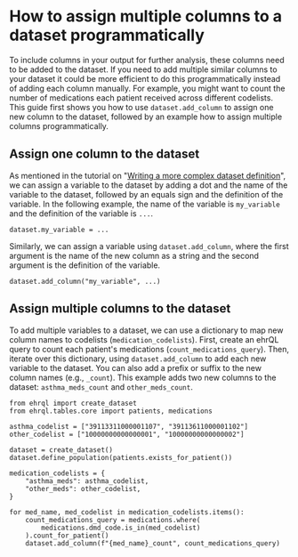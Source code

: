 # How to assign multiple columns to a dataset programmatically

To include columns in your output for further analysis, these columns need to be added to the dataset.
If you need to add multiple similar columns to your dataset it could be more efficient to do this programmatically instead of adding each column manually.
For example, you might want to count the number of medications each patient received across different codelists.
This guide first shows you how to use `dataset.add_column` to assign one new column to the dataset, followed by an example how to assign multiple columns programmatically.

## Assign one column to the dataset

As mentioned in the tutorial on "[Writing a more complex dataset definition](../tutorial/writing-a-more-complex-dataset-definition/index.md#assign-variables-to-the-dataset)",
we can assign a variable to the dataset by adding a dot and the name of the variable to the dataset,
followed by an equals sign and the definition of the variable.
In the following example, the name of the variable is `my_variable`
and the definition of the variable is `...`.

``` { .python .no-copy }
dataset.my_variable = ...
```

Similarly, we can assign a variable using `dataset.add_column`, where the first argument is the
name of the new column as a string and the second argument is the definition of the variable.

``` { .python .no-copy }
dataset.add_column("my_variable", ...)
```

## Assign multiple columns to the dataset

To add multiple variables to a dataset, we can use a dictionary to map new column names to codelists (`medication_codelists`).
First, create an ehrQL query to count each patient's medications (`count_medications_query`).
Then, iterate over this dictionary, using `dataset.add_column` to add each new variable to the dataset.
You can also add a prefix or suffix to the new column names (e.g., `_count`).
This example adds two new columns to the dataset: `asthma_meds_count` and `other_meds_count`.

```ehrql
from ehrql import create_dataset
from ehrql.tables.core import patients, medications

asthma_codelist = ["39113311000001107", "39113611000001102"]
other_codelist = ["10000000000000001", "10000000000000002"]

dataset = create_dataset()
dataset.define_population(patients.exists_for_patient())

medication_codelists = {
    "asthma_meds": asthma_codelist,
    "other_meds": other_codelist,
}

for med_name, med_codelist in medication_codelists.items():
    count_medications_query = medications.where(
        medications.dmd_code.is_in(med_codelist)
    ).count_for_patient()
    dataset.add_column(f"{med_name}_count", count_medications_query)
```
